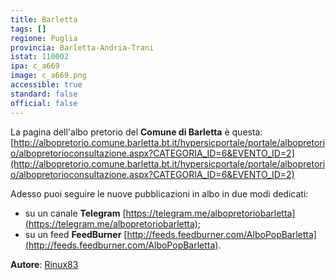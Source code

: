 ```yaml
---
title: Barletta
tags: []
regione: Puglia
provincia: Barletta-Andria-Trani
istat: 110002
ipa: c_a669
image: c_a669.png
accessible: true
standard: false
official: false
---
```


La pagina dell'albo pretorio del **Comune di Barletta** è questa: [http://albopretorio.comune.barletta.bt.it/hypersicportale/portale/albopretorio/albopretorioconsultazione.aspx?CATEGORIA_ID=6&EVENTO_ID=2](http://albopretorio.comune.barletta.bt.it/hypersicportale/portale/albopretorio/albopretorioconsultazione.aspx?CATEGORIA_ID=6&EVENTO_ID=2)

Adesso puoi seguire le nuove pubblicazioni in albo in due modi dedicati:

* su un canale **Telegram** [https://telegram.me/albopretoriobarletta](https://telegram.me/albopretoriobarletta);
* su un feed **FeedBurner** [http://feeds.feedburner.com/AlboPopBarletta](http://feeds.feedburner.com/AlboPopBarletta).

**Autore**: [Rinux83](https://github.com/Rinux83)
